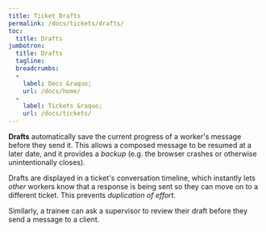 ```yaml
---
title: Ticket Drafts
permalink: /docs/tickets/drafts/
toc:
  title: Drafts
jumbotron:
  title: Drafts
  tagline: 
  breadcrumbs:
  -
    label: Docs &raquo;
    url: /docs/home/
  -
    label: Tickets &raquo;
    url: /docs/tickets/
---
```


**Drafts** automatically save the current progress of a worker's message before they send it. This allows a composed message to be resumed at a later date, and it provides a _backup_ (e.g. the browser crashes or otherwise unintentionally closes).

Drafts are displayed in a ticket's conversation timeline, which instantly lets _other_ workers know that a response is being sent so they can move on to a different ticket.  This prevents _duplication of effort_.

Similarly, a trainee can ask a supervisor to review their draft before they send a message to a client.
